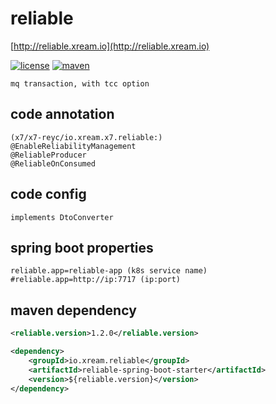 # reliable
   [http://reliable.xream.io](http://reliable.xream.io)

[![license](https://img.shields.io/github/license/bb-ream/reliable.svg)](https://www.apache.org/licenses/LICENSE-2.0.html)
[![maven](https://img.shields.io/maven-central/v/io.xream.reliable/reliable.svg)](https://search.maven.org/search?q=io.xream)

    mq transaction, with tcc option


## code annotation
    (x7/x7-reyc/io.xream.x7.reliable:)
    @EnableReliabilityManagement
    @ReliableProducer
    @ReliableOnConsumed

## code config
    implements DtoConverter
    
## spring boot properties
    reliable.app=reliable-app (k8s service name)
    #reliable.app=http://ip:7717 (ip:port)
    
## maven dependency
```xml
<reliable.version>1.2.0</reliable.version>

<dependency>
    <groupId>io.xream.reliable</groupId>
    <artifactId>reliable-spring-boot-starter</artifactId>
    <version>${reliable.version}</version>
</dependency>

```  

